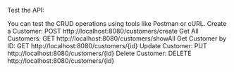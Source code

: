 Test the API:

You can test the CRUD operations using tools like Postman or cURL.
Create a Customer: POST http://localhost:8080/customers/create
Get All Customers: GET http://localhost:8080/customers/showAll
Get Customer by ID: GET http://localhost:8080/customers/{id}
Update Customer: PUT http://localhost:8080/customers/{id}
Delete Customer: DELETE http://localhost:8080/customers/{id}